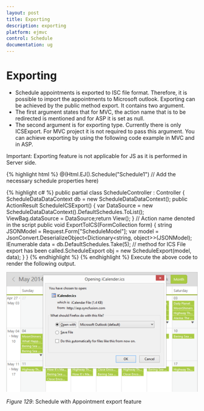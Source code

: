 ```yaml
---
layout: post
title: Exporting
description: exporting
platform: ejmvc
control: Schedule
documentation: ug
---
```


# Exporting

* Schedule appointments is exported to ISC file format. Therefore, it is possible to import the appointments to Microsoft outlook. Exporting can be achieved by the public method export. It contains two argument. 
* The first argument states that for MVC, the action name that is to be redirected is mentioned and for ASP it is set as null. 
* The second argument is for exporting type. Currently there is only ICSExport. For MVC project it is not required to pass this argument. You can achieve exporting by using the following code example in MVC and in ASP.



Important: Exporting feature is not applicable for JS as it is performed in Server side.


{% highlight html %}
@(Html.EJ().Schedule("Schedule1")
// Add the necessary schedule properties here)
<script type="text/javascript">
$(document).ready(function () {
// Function to bind the button click event$('.print').bind("click", function () {
var obj = $("#Schedule1").data("ejSchedule");
// need to specify the Action name as parameterobj.export("ExportToICS");});});
</script>

{% highlight c# %}
public partial class ScheduleController : Controller
{
    ScheduleDataDataContext db = new ScheduleDataDataContext();
	public ActionResult ScheduleICSExport()
	{
	    var DataSource = new ScheduleDataDataContext().DefaultSchedules.ToList();
		ViewBag.dataSource = DataSource;return View();
	}
	// Action name denoted in the script
	public void ExportToICS(FormCollection form)
	{
	    string JSONModel = Request.Form["ScheduleModel"];
		var model = JsonConvert.DeserializeObject<Dictionary<string, object>>(JSONModel);
		IEnumerable data = db.DefaultSchedules.Take(5);
		// method for ICS File export has been called.ScheduleExport obj = new ScheduleExport(model, data);
	}
}
{% endhighlight %}
{% endhighlight %}
Execute the above code to render the following output.



![](Exporting_images/Exporting_img1.png)



_Figure_ _129_: Schedule with Appointment export feature

